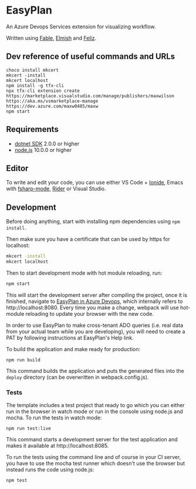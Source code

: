 # EasyPlan

An Azure Devops Services extension for visualizing workflow.

Written using [Fable](http://fable.io/), [Elmish](https://fable-elmish.github.io/) and [Feliz](https://github.com/Zaid-Ajaj/Feliz).

## Dev reference of useful commands and URLs

    choco install mkcert
    mkcert -install
    mkcert localhost
    npm install -g tfx-cli
    npx tfx-cli extension create
    https://marketplace.visualstudio.com/manage/publishers/maxwilson
    https://aka.ms/vsmarketplace-manage
    https://dev.azure.com/maxw0485/maxw
    npm start

## Requirements

* [dotnet SDK](https://www.microsoft.com/net/download/core) 2.0.0 or higher
* [node.js](https://nodejs.org) 10.0.0 or higher

## Editor

To write and edit your code, you can use either VS Code + [Ionide](http://ionide.io/), Emacs with [fsharp-mode](https://github.com/fsharp/emacs-fsharp-mode), [Rider](https://www.jetbrains.com/rider/) or Visual Studio.


## Development

Before doing anything, start with installing npm dependencies using `npm install`.

Then make sure you have a certificate that can be used by https for localhost:

```bash
mkcert -install
mkcert localhost
```

Then to start development mode with hot module reloading, run:
```bash
npm start
```

This will start the development server after compiling the project, once it is finished, navigate to [EasyPlan in Azure Devops](https://dev.azure.com/maxw0485/maxw/_apps/hub/MaxWilson.EasyPlan.EasyPlan), which internally refers to http://localhost:8080. Every time you make a change, webpack will use hot-module reloading to update your browser with the new code.

In order to use EasyPlan to make cross-tenant ADO queries (i.e. real data from your actual team while you are developing), you will need to create a PAT by following instructions at EasyPlan's Help link.

To build the application and make ready for production:
```
npm run build
```
This command builds the application and puts the generated files into the `deploy` directory (can be overwritten in webpack.config.js).

### Tests

The template includes a test project that ready to go which you can either run in the browser in watch mode or run in the console using node.js and mocha. To run the tests in watch mode:
```
npm run test:live
```
This command starts a development server for the test application and makes it available at http://localhost:8085.

To run the tests using the command line and of course in your CI server, you have to use the mocha test runner which doesn't use the browser but instead runs the code using node.js:
```
npm test
```
